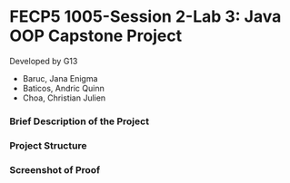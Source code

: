# FECP5 1005-Session 2-Lab 3: Java OOP Capstone Project
Developed by G13
- Baruc, Jana Enigma
- Baticos, Andric Quinn
- Choa, Christian Julien

### Brief Description of the Project

### Project Structure

### Screenshot of Proof
